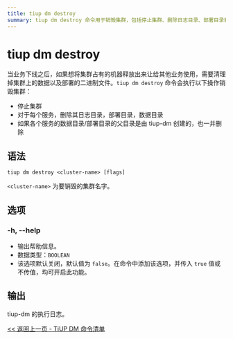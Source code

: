 ```yaml
---
title: tiup dm destroy
summary: tiup dm destroy 命令用于销毁集群，包括停止集群、删除日志目录、部署目录和数据目录。语法为 tiup dm destroy <cluster-name>。选项 -h, --help 用于输出帮助信息。输出为 tiup-dm 的执行日志。
---
```


# tiup dm destroy

当业务下线之后，如果想将集群占有的机器释放出来让给其他业务使用，需要清理掉集群上的数据以及部署的二进制文件。`tiup dm destroy` 命令会执行以下操作销毁集群：

- 停止集群
- 对于每个服务，删除其日志目录，部署目录，数据目录
- 如果各个服务的数据目录/部署目录的父目录是由 tiup-dm 创建的，也一并删除

## 语法

```shell
tiup dm destroy <cluster-name> [flags]
```

`<cluster-name>` 为要销毁的集群名字。

## 选项

### -h, --help

- 输出帮助信息。
- 数据类型：`BOOLEAN`
- 该选项默认关闭，默认值为 `false`。在命令中添加该选项，并传入 `true` 值或不传值，均可开启此功能。

## 输出

tiup-dm 的执行日志。

[<< 返回上一页 - TiUP DM 命令清单](/tiup/tiup-component-dm.md#命令清单)
